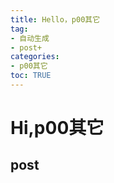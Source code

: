 ```yaml
---
title: Hello，p00其它
tag: 
- 自动生成
- post+
categories:
- p00其它
toc: TRUE
---
```

<h1 id="hip00其它">Hi,p00其它</h1>
<h2 id="post">post</h2>
